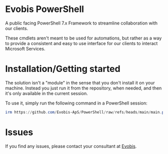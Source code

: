 # Evobis PowerShell

A public facing PowerShell 7.x Framework to streamline collaboration with our clients. 

These cmdlets aren't meant to be used for automations, but rather as a way to provide a consistent and easy to use interface for our clients to interact Microsoft Services.

# Installation/Getting started

The solution isn't a "module" in the sense that you don't install it on your machine. Instead you just run it from the repository, when needed, and then it's only available in the current session.

To use it, simply run the following command in a PowerShell session:

```powershell
irm https://github.com/Evobis-ApS/PowerShell/raw/refs/heads/main/main.ps1 | iex
```

# Issues

If you find any issues, please contact your consultant at [Evobis](https://evobis.dk/om-evobis/our-team/).
